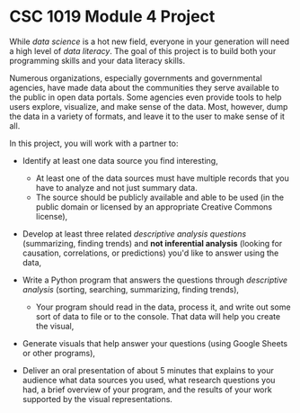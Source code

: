 # CSC 1019 Module 4 Project
While *data science* is a hot new field, everyone in your generation will need a high level of *data literacy*. The goal of this project is to build both your programming skills and your data literacy skills. 

Numerous organizations, especially governments and governmental agencies, have made data about the communities they serve available to the public in open data portals. Some agencies even provide tools to help users explore, visualize, and make sense of the data. Most, however, dump the data in a variety of formats, and leave it to the user to make sense of it all.

In this project, you will work with a partner to:
- Identify at least one data source you find interesting,
    
    - At least one of the data sources must have multiple records that you have to analyze and not just summary data.   
    - The source should be publicly available and able to be used (in the public domain or licensed by an appropriate Creative Commons license),
- Develop at least three related *descriptive analysis questions* (summarizing, finding trends) and **not inferential analysis** (looking for causation, correlations, or predictions) you'd like to answer using the data,
- Write a Python program that answers the questions through *descriptive analysis* (sorting, searching, summarizing, finding trends),

    - Your program should read in the data, process it, and write out some sort of data to file or to the console. That data will help you create the visual,
- Generate visuals that help answer your questions (using Google Sheets or other programs),
- Deliver an oral presentation of about 5 minutes that explains to your audience what data sources you used, what research questions you had, a brief overview of your program, and the results of your work supported by the visual representations.

